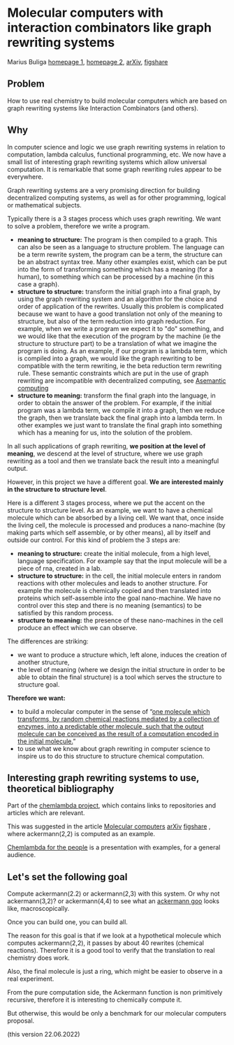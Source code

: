 # Molecular computers with interaction combinators like graph rewriting systems

Marius Buliga [homepage 1](https://mbuliga.github.io/), [homepage 2](http://imar.ro/~mbuliga/index.html),  [arXiv](https://arxiv.org/a/buliga_m_1.html),  [figshare](https://figshare.com/authors/Marius_Buliga/475484)


## Problem

How to use real chemistry to build molecular computers which are based on graph rewriting systems like Interaction Combinators (and others). 

## Why 

In computer science and logic we use graph rewriting systems in relation to computation, lambda calculus, functional programming, etc. We now have a small list of interesting graph rewriting systems which allow universal computation. It is remarkable that some graph rewriting rules appear to be everywhere. 

Graph rewriting systems are a very promising direction for building decentralized computing systems, as well as for other programming, logical or mathematical subjects. 

Typically there is a 3 stages process which uses graph rewriting. We want to solve a problem, therefore we write a program.
- **meaning to structure:**  The program is then compiled to a graph.  This can also be seen as a language to structure problem. The language can be a term rewrite system, the program can be a term, the structure can be an abstract syntax tree. Many other examples exist, which can be put into the form of transforming something which has a meaning (for a human), to something which can be processed by a machine (in this case a graph).
-  **structure to structure:** transform the initial graph into a final graph, by using the graph rewriting system and an algorithm for the choice and order of application of the rewrites. Usually this problem is complicated because we want to have a good translation not only of the meaning to structure, but also of the term reduction into graph reduction. For example, when we write a program we expect it to "do" something, and we would like that the execution of the program by the machine (ie the structure to structure part) to be a translation of what we imagine the program is doing. As an example, if our program is a lambda term, which is compiled into a graph, we would like the graph rewriting to be compatible with the term rewriting, ie the beta reduction term rewriting rule. These semantic constraints which are put in the use of graph rewriting are incompatible with decentralized computing, see [Asemantic computing](https://telegra.ph/Asemantic-computing-03-02)   
-   **structure to meaning:** transform the final graph into the language, in order to obtain the answer of the problem. For example, if the initial program was a lambda term, we compile it into a graph, then we reduce the graph, then we translate back the final graph into a lambda term. In other examples we just want to translate the final graph into something which has a meaning for us, into the solution of the problem.

In all such applications of graph rewriting, **we position at the level of meaning**, we descend at the level of structure, where we use graph rewriting as a tool and then we translate back the result into a meaningful output. 

However, in this project we have a different goal. **We are interested mainly in the structure to structure level**. 

Here is a different 3 stages process, where we put the accent on the structure to structure level. As an example, we want to have a chemical molecule which can be absorbed by a living cell. We want that, once inside the living cell, the molecule is processed and produces a nano-machine (by making parts which self assemble, or by other means), all by itself and outside our control. For this kind of problem the 3 steps are: 
- **meaning to structure:** create the initial molecule, from a high level, language specification. For example say that the input molecule will be a piece of rna, created in a lab. 
- **structure to structure:** in the cell, the initial molecule enters in random reactions with other molecules and leads to another structure. For example the molecule is chemically copied and then translated into proteins which self-assemble into the goal nano-machine. We have no control over this step and there is no meaning (semantics) to be satisfied by this random process. 
- **structure to meaning:** the presence of these nano-machines in the cell produce an effect which we can observe. 

The differences are striking: 
- we want to produce a structure which, left alone, induces the creation of another structure, 
- the level of meaning (where we design the initial structure in order to be able to obtain the final structure) is a tool which serves the structure to structure goal. 

 

**Therefore we want:** 
- to build a molecular computer in the sense of “[one molecule which transforms, by random chemical reactions mediated by a collection of enzymes, into a predictable other molecule, such that the output molecule can be conceived as the result of a computation encoded in the initial molecule.](https://zenodo.org/record/16018)”
- to use what we know about graph rewriting in computer science to inspire us to do this structure to structure chemical computation. 

## Interesting graph rewriting systems to use, theoretical bibliography

Part of the [chemlambda project](https://chemlambda.github.io/index.html), which contains links to repositories and articles which are relevant.

 This was suggested in the article [Molecular computers](http://chorasimilarity.github.io/chemlambda-gui/dynamic/molecular.html) [arXiv](https://arxiv.org/abs/1309.6914) [figshare](https://doi.org/10.6084/m9.figshare.7339103.v1) , where ackermann(2,2) is computed as an example. 
 
 [Chemlambda for the people](https://chorasimilarity.github.io/chemlambda-gui/dynamic/cfp.html) is a presentation with examples, for a general audience.



## Let's set the following goal

Compute ackermann(2.2) or ackermann(2,3) with this system. Or why not ackermann(3,2)? or ackermann(4,4) to see what an [ackermann goo](https://chemlambda.github.io/collection.html#59) looks like, macroscopically.

Once you can build one, you can build all. 

The reason for this goal is that if we look at a hypothetical molecule which computes ackermann(2,2), it passes by about 40 rewrites (chemical reactions). Therefore it is a good tool to verify that the translation to real chemistry does work. 

Also, the final molecule is just a ring, which might be easier to observe in a real experiment. 

From the pure computation side, the Ackermann function is non primitively recursive, therefore it is interesting to chemically compute it. 

But otherwise, this would be only a benchmark for our molecular computers proposal. 




(this version 22.06.2022)
